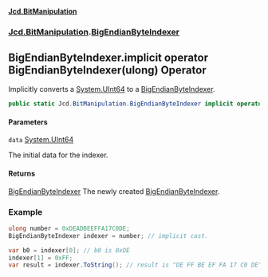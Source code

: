 #### [Jcd.BitManipulation](index 'index')

### [Jcd.BitManipulation](Jcd.BitManipulation 'Jcd.BitManipulation').[BigEndianByteIndexer](Jcd.BitManipulation.BigEndianByteIndexer 'Jcd.BitManipulation.BigEndianByteIndexer')

## BigEndianByteIndexer.implicit operator BigEndianByteIndexer(ulong) Operator

Implicitly converts a [System.UInt64](https://docs.microsoft.com/en-us/dotnet/api/System.UInt64 'System.UInt64') to a [BigEndianByteIndexer](Jcd.BitManipulation.BigEndianByteIndexer 'Jcd.BitManipulation.BigEndianByteIndexer').

```csharp
public static Jcd.BitManipulation.BigEndianByteIndexer implicit operator BigEndianByteIndexer(ulong data);
```

#### Parameters

<a name='Jcd.BitManipulation.BigEndianByteIndexer.op_ImplicitJcd.BitManipulation.BigEndianByteIndexer(ulong).data'></a>

`data` [System.UInt64](https://docs.microsoft.com/en-us/dotnet/api/System.UInt64 'System.UInt64')

The initial data for the indexer.

#### Returns

[BigEndianByteIndexer](Jcd.BitManipulation.BigEndianByteIndexer 'Jcd.BitManipulation.BigEndianByteIndexer')
The newly created [BigEndianByteIndexer](Jcd.BitManipulation.BigEndianByteIndexer 'Jcd.BitManipulation.BigEndianByteIndexer').

### Example

```csharp
ulong number = 0xDEADBEEFFA17C0DE;
BigEndianByteIndexer indexer = number; // implicit cast.

var b0 = indexer[0]; // b0 is 0xDE
indexer[1] = 0xFF;
var result = indexer.ToString(); // result is "DE FF BE EF FA 17 C0 DE"
```